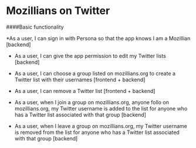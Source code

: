 Mozillians on Twitter
=====================

####Basic functionality

*As a user, I can sign in with Persona so that the app knows I am a Mozillian [backend]

* As a user, I can give the app permission to edit my Twitter lists [backend]

* As a user, I can choose a group listed on mozillians.org to create a Twitter list with their usernames [frontend + backend]

* As a user, I can remove a Twitter list  [frontend + backend]

* As a user, when I join a group on mozillians.org, anyone follo on mozillians.org, my Twitter username is added to the list for anyone who has a Twitter list associated with that group [backend]

* As a user, when I leave a group on mozillians.org, my Twitter username is removed from the list for anyone who has a Twitter list associated with that group [backend]
